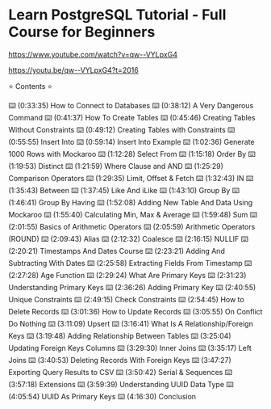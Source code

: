 # Learn PostgreSQL Tutorial - Full Course for Beginners

<https://www.youtube.com/watch?v=qw--VYLpxG4>

<https://youtu.be/qw--VYLpxG4?t=2016>

⭐️ Contents ⭐️

 ⌨️ (0:33:35) How to Connect to Databases
 ⌨️ (0:38:12) A Very Dangerous Command
 ⌨️ (0:41:37) How To Create Tables
 ⌨️ (0:45:46) Creating Tables Without Constraints
 ⌨️ (0:49:12) Creating Tables with Constraints
 ⌨️ (0:55:55) Insert Into
 ⌨️ (0:59:14) Insert Into Example
 ⌨️ (1:02:36) Generate 1000 Rows with Mockaroo
 ⌨️ (1:12:28) Select From
 ⌨️ (1:15:18) Order By
 ⌨️ (1:19:53) Distinct
 ⌨️ (1:21:59) Where Clause and AND
 ⌨️ (1:25:29) Comparison Operators
 ⌨️ (1:29:35) Limit, Offset & Fetch
 ⌨️ (1:32:43) IN
 ⌨️ (1:35:43) Between
 ⌨️ (1:37:45) Like And iLike
 ⌨️ (1:43:10) Group By
 ⌨️ (1:46:41) Group By Having
 ⌨️ (1:52:08) Adding New Table And Data Using Mockaroo
 ⌨️ (1:55:40) Calculating Min, Max & Average
 ⌨️ (1:59:48) Sum
 ⌨️ (2:01:55) Basics of Arithmetic Operators
 ⌨️ (2:05:59) Arithmetic Operators (ROUND)
 ⌨️ (2:09:43) Alias
 ⌨️ (2:12:32) Coalesce
 ⌨️ (2:16:15) NULLIF
 ⌨️ (2:20:21) Timestamps And Dates Course
 ⌨️ (2:23:21) Adding And Subtracting With Dates
 ⌨️ (2:25:58) Extracting Fields From Timestamp
 ⌨️ (2:27:28) Age Function
 ⌨️ (2:29:24) What Are Primary Keys
 ⌨️ (2:31:23) Understanding Primary Keys
 ⌨️ (2:36:26) Adding Primary Key
 ⌨️ (2:40:55) Unique Constraints
 ⌨️ (2:49:15) Check Constraints
 ⌨️ (2:54:45) How to Delete Records
 ⌨️ (3:01:36) How to Update Records
 ⌨️ (3:05:55) On Conflict Do Nothing
 ⌨️ (3:11:09) Upsert
 ⌨️ (3:16:41) What Is A Relationship/Foreign Keys
 ⌨️ (3:19:48) Adding Relationship Between Tables
 ⌨️ (3:25:04) Updating Foreign Keys Columns
 ⌨️ (3:29:30) Inner Joins
 ⌨️ (3:35:17) Left Joins
 ⌨️ (3:40:53) Deleting Records With Foreign Keys
 ⌨️ (3:47:27) Exporting Query Results to CSV
 ⌨️ (3:50:42) Serial & Sequences
 ⌨️ (3:57:18) Extensions
 ⌨️ (3:59:39) Understanding UUID Data Type
 ⌨️ (4:05:54) UUID As Primary Keys
 ⌨️ (4:16:30) Conclusion

